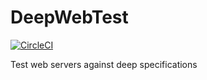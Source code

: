 # DeepWebTest
[![CircleCI](https://circleci.com/gh/liyishuai/DeepWebTest.svg?style=svg)](https://circleci.com/gh/liyishuai/DeepWebTest)

Test web servers against deep specifications
